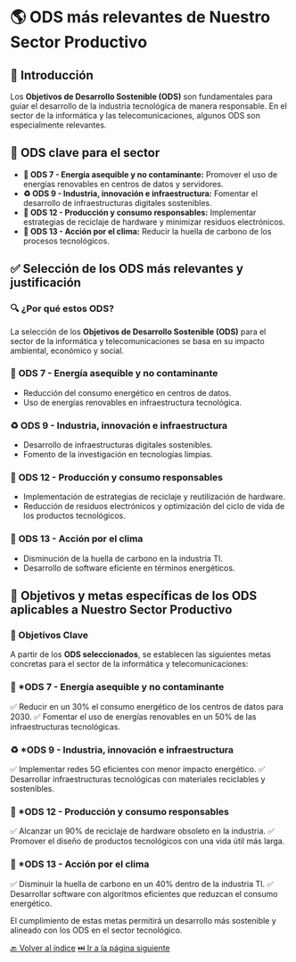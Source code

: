 # 🌎 ODS más relevantes de Nuestro Sector Productivo

## 🎯 Introducción

Los **Objetivos de Desarrollo Sostenible (ODS)** son fundamentales para guiar el desarrollo de la industria tecnológica de manera responsable. En el sector de la informática y las telecomunicaciones, algunos ODS son especialmente relevantes.

## 📌 ODS clave para el sector

- **🔋 ODS 7 - Energía asequible y no contaminante:** Promover el uso de energías renovables en centros de datos y servidores.
- **♻️ ODS 9 - Industria, innovación e infraestructura:** Fomentar el desarrollo de infraestructuras digitales sostenibles.
- **🌱 ODS 12 - Producción y consumo responsables:** Implementar estrategias de reciclaje de hardware y minimizar residuos electrónicos.
- **📡 ODS 13 - Acción por el clima:** Reducir la huella de carbono de los procesos tecnológicos.

## ✅ Selección de los ODS más relevantes y justificación

### 🔍 ¿Por qué estos ODS?

La selección de los **Objetivos de Desarrollo Sostenible (ODS)** para el sector de la informática y telecomunicaciones se basa en su impacto ambiental, económico y social.

### 🔋 **ODS 7 - Energía asequible y no contaminante**

- Reducción del consumo energético en centros de datos.
- Uso de energías renovables en infraestructura tecnológica.

### ♻️ **ODS 9 - Industria, innovación e infraestructura**

- Desarrollo de infraestructuras digitales sostenibles.
- Fomento de la investigación en tecnologías limpias.

### 🌱 **ODS 12 - Producción y consumo responsables**

- Implementación de estrategias de reciclaje y reutilización de hardware.
- Reducción de residuos electrónicos y optimización del ciclo de vida de los productos tecnológicos.

### 📡 **ODS 13 - Acción por el clima**

- Disminución de la huella de carbono en la industria TI.
- Desarrollo de software eficiente en términos energéticos.

## 🎯 Objetivos y metas específicas de los ODS aplicables a Nuestro Sector Productivo

### 📌 Objetivos Clave

A partir de los **ODS seleccionados**, se establecen las siguientes metas concretas para el sector de la informática y telecomunicaciones:

### 🔋 ***ODS 7 - Energía asequible y no contaminante**

✅ Reducir en un 30% el consumo energético de los centros de datos para 2030.
✅ Fomentar el uso de energías renovables en un 50% de las infraestructuras tecnológicas.

### ♻️ ***ODS 9 - Industria, innovación e infraestructura**

✅ Implementar redes 5G eficientes con menor impacto energético.
✅ Desarrollar infraestructuras tecnológicas con materiales reciclables y sostenibles.

### 🌱 ***ODS 12 - Producción y consumo responsables**

✅ Alcanzar un 90% de reciclaje de hardware obsoleto en la industria.
✅ Promover el diseño de productos tecnológicos con una vida útil más larga.

### 📡 ***ODS 13 - Acción por el clima**

✅ Disminuir la huella de carbono en un 40% dentro de la industria TI.
✅ Desarrollar software con algoritmos eficientes que reduzcan el consumo energético.

El cumplimiento de estas metas permitirá un desarrollo más sostenible y alineado con los ODS en el sector tecnológico.

[🔙 Volver al índice](../indice_pisa3_1_DelOlmo.md)
[⏭️ Ir a la página siguiente](./2_riesgos_oportunidades_ods_DelOlmo.md)

